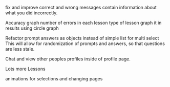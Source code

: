 fix and improve correct and wrong messages
    contain information about what you did incorrectly.

Accuracy graph
    number of errors in each lesson
    type of lesson
    graph it in results using circle graph

Refactor prompt answers as objects instead of simple list for multi select
    This will allow for randomization of prompts and answers, so that questions are less stale.

Chat and view other peoples profiles inside of profile page.

Lots more Lessons

animations for selections and changing pages